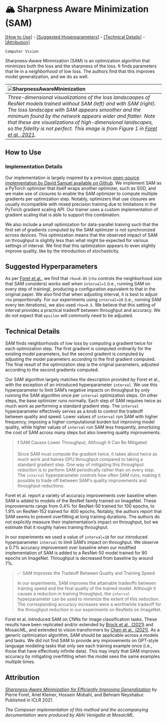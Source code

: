 # 🏔️ Sharpness Aware Minimization (SAM)

[\[How to Use\]](#how-to-use) - [\[Suggested Hyperparameters\]](#suggested-hyperparameters) - [\[Technical Details\]](#technical-details) - [\[Attribution\]](#attribution)

`Computer Vision`

Sharpness-Aware Minimization (SAM) is an optimization algorithm that minimizes both the loss and the sharpness of the loss. It finds parameters that lie in a _neighborhood_ of low loss. The authors find that this improves model generalization, and we do as well.

| ![SharpnessAwareMinimization](https://storage.googleapis.com/docs.mosaicml.com/images/methods/sam.png) |
|:--|
| *Three-dimensional visualizations of the loss landscaopes of ResNet models trained without SAM (left) and with SAM (right). The loss landscape with SAM appears smoother and the minimum found by the network appears wider and flatter. Note that these are visualizations of high-dimensional landscapes, so the fidelity is not perfect. This image is from Figure 1 in [Foret et al., 2021](https://arxiv.org/abs/2010.01412).* |

## How to Use

<!--### Functional Interface

TODO(Abhi): Fix and add comments here describing what happens below.

```python
def training_loop(model, train_loader):
  opt = torch.optim.Adam(model.parameters())
  loss_fn = F.cross_entropy
  model.train()
  
  for epoch in range(num_epochs):
      for X, y in train_loader:
          y_hat = model(X)
          loss = loss_fn(y_hat, y)
          loss.backward()
          opt.step()
          opt.zero_grad()
```

### Composer Trainer

TODO(Abhi): Fix and add comments here describing what happens below.

```python
from composer.algorithms import xxx
from composer.trainer import Trainer

trainer = Trainer(model=model,
                  train_dataloader=train_dataloader,
                  max_duration='1ep',
                  algorithms=[
                  ])

trainer.fit()
```-->

### Implementation Details

Our implementation is largely inspired by a previous [open-source implementation by David Samuel available on Github](https://github.com/davda54/sam). We implement SAM as a PyTorch optimizer that itself wraps another optimizer, such as SGD, and we make use of closures to enable the SAM optimizer to compute multiple gradients per optimization step. Notably, optimizers that use closures are usually incompatible with mixed precision training due to limitations in the PyTorch gradient scaling API. Our trainer uses a custom implementation of gradient scaling that is able to support this combination.

We also include a small optimization for data-parallel training such that the first set of gradients computed by the SAM optimizer is not synchronized across devices. This optimization means that the observed impact of SAM on throughput is slightly less than what might be expected for various settings of interval. We find that this optimization appears to even slightly improve quality, like by the introduction of stochasticity.

## Suggested Hyperparameters

As per [Foret et al.](https://arxiv.org/abs/2010.01412), we find that `rho=0.05` (`rho` controls the neighborhood size that SAM considers) works well when `interval=1` (i.e., running SAM on every step of training), producing a configuration equivalent to that in the original paper. We also find that when adjusting interval, it is best to adjust `rho` proportionally. For our experiments using `interval=10` (i.e., running SAM every ten iterations), we also used `rho=0.5`. We believe that this setting of interval provides a practical tradeoff between throughput and accuracy. We do not expect that `epsilon` will commonly need to be adjusted.

## Technical Details

SAM finds neighborhoods of low loss by computing a gradient twice for each optimization step. The first gradient is computed ordinarily for the existing model parameters, but the second gradient is computed by adjusting the model parameters according to the first gradient computed. The final result of the optimization step is the original parameters, adjusted according to the second gradients computed.

Our SAM algorithm largely matches the description provided by Foret et al., with the exception of an introduced hyperparameter `interval`. We use this hyperparameter to limit SAM’s negative impacts on throughput by only running the SAM algorithm once per `interval` optimization steps. On other steps, the base optimizer runs normally. Each step of SAM requires twice as much work as performing a standard gradient step.
 The `interval` hyperparameter effectively serves as a knob to control the tradeoff between quality and speed. Lower values of `interval` run SAM with higher frequency, imposing a higher computational burden but improving model quality, while higher values of `interval` run SAM less frequently, amortizing the cost of SAM across many steps but also lowering quality improvements.

> ❗ SAM Causes Lower Throughput, Although It Can Be Mitigated
> 
> Since SAM must compute the gradient twice, it takes about twice as much work and halves GPU throughput compared to taking a standard gradient step. One way of mitigating this throughput reduction is to perform SAM periodically rather than on every step. The `interval` hyperparameter controls how often SAM runs, making it possible to trade off between SAM's quality improvements and throughput reductions.

Foret et al. report a variety of accuracy improvements over baseline when SAM is added to models of the ResNet family trained on ImageNet. These improvements range from 0.4% for ResNet-50 trained for 100 epochs, to 1.9% on ResNet-152 trained for 400 epochs. Notably, the authors report that SAM seems to prevent overfitting at long training durations. The authors do not explicitly measure their implementation’s impact on throughput, but we estimate that it roughly halves training throughput.

In our experiments we used a value of `interval=10` for our introduced hyperparameter `interval` to limit SAM’s impact on throughput. We observe a 0.7% accuracy improvement over baseline when our modified implementation of SAM is added to a ResNet-50 model trained for 90 epochs on ImageNet. Throughput is decreased from baseline by around 7%.

> ✅ SAM Improves the Tradeoff Between Quality and Training Speed
> 
> In our experiments, SAM improves the attainable tradeoffs between training speed and the final quality of the trained model.
> Although it causes a reduction in training throughput, the `interval` hyperparameter can be used to minimize the extent of this reduction.
> The corresponding accuracy increases were a worthwhile tradeoff for the throughput reduction in our experiments on ResNets on ImageNet.

Foret et al. introduced SAM on CNNs for image classification tasks.
These results have been replicated and/or extended by [Brock et al., (2021)](https://arxiv.org/abs/2102.06171) and MosaicML, and extended to vision transformers by [Chen et al., (2021)](https://arxiv.org/abs/2106.01548). As a generic optimization algorithm, SAM should be applicable across a models and tasks.
We did not find SAM to provide any improvements on GPT-style language modeling tasks that only see each training example once (i.e., those that have effectively infinite data). This may imply that SAM improves accuracy by mitigating overfitting when the model sees the same examples multiple times.

## Attribution

[*Sharpness-Aware Minimization for Efficiently Improving Generalization*](https://arxiv.org/abs/2010.01412) by Pierre Foret, Ariel Kleiner, Hossein Mobahi, and Behnam Neyshabur. Published in ICLR 2021.

*The Composer implementation of this method and the accompanying documentation were produced by Abhi Venigalla at MosaicML.*
